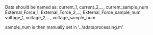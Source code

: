 Data should be named as:
current_1, current_2,..., current_sample_num
External_Force_1, External_Force_2,..., External_Force_sample_num
voltage_1, voltage_2,..., voltage_sample_num

sample_num is then manually set in '../adataprocessing.m'